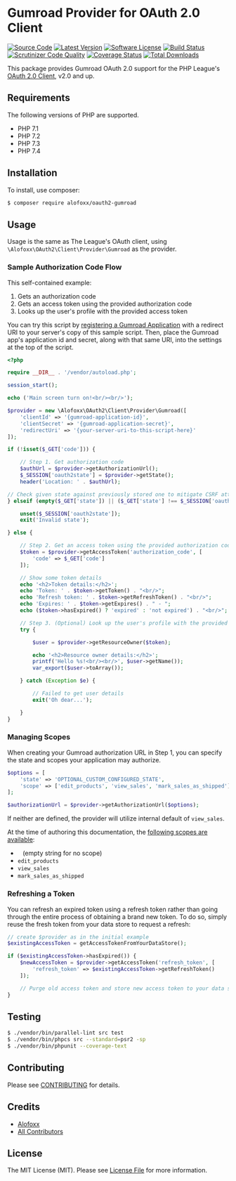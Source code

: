 # Gumroad Provider for OAuth 2.0 Client
[![Source Code](http://img.shields.io/badge/source-alofoxx/oauth2--gumroad-blue.svg?style=flat-square)](https://github.com/alofoxx/oauth2-gumroad)
[![Latest Version](https://img.shields.io/github/release/alofoxx/oauth2-gumroad.svg?style=flat-square)](https://github.com/alofoxx/oauth2-gumroad/releases)
[![Software License](https://img.shields.io/badge/license-MIT-brightgreen.svg?style=flat-square)](LICENSE.md)
[![Build Status](https://img.shields.io/travis/alofoxx/oauth2-gumroad/master.svg?style=flat-square)](https://travis-ci.org/alofoxx/oauth2-gumroad)
[![Scrutinizer Code Quality](https://scrutinizer-ci.com/g/Alofoxx/oauth2-gumroad/badges/quality-score.png?b=master)](https://scrutinizer-ci.com/g/Alofoxx/oauth2-gumroad/?branch=master)
[![Coverage Status](https://coveralls.io/repos/github/Alofoxx/oauth2-gumroad/badge.svg?branch=master)](https://coveralls.io/github/Alofoxx/oauth2-gumroad?branch=master)
[![Total Downloads](https://img.shields.io/packagist/dt/alofoxx/oauth2-gumroad.svg?style=flat-square)](https://packagist.org/packages/alofoxx/oauth2-gumroad)

This package provides Gumroad OAuth 2.0 support for the PHP League's [OAuth 2.0 Client](https://github.com/thephpleague/oauth2-client), v2.0 and up.

## Requirements

The following versions of PHP are supported.

* PHP 7.1
* PHP 7.2
* PHP 7.3
* PHP 7.4

## Installation

To install, use composer:

```bash
$ composer require alofoxx/oauth2-gumroad
```

## Usage

Usage is the same as The League's OAuth client, using `\Alofoxx\OAuth2\Client\Provider\Gumroad` as the provider.

### Sample Authorization Code Flow

This self-contained example:

1. Gets an authorization code
1. Gets an access token using the provided authorization code
1. Looks up the user's profile with the provided access token

You can try this script by [registering a Gumroad Application](https://gumroad.com/settings/advanced#application-form) with a redirect URI to your server's copy of this sample script. Then, place the Gumroad app's application id and secret, along with that same URI, into the settings at the top of the script.

```php
<?php

require __DIR__ . '/vendor/autoload.php';

session_start();

echo ('Main screen turn on!<br/><br/>');

$provider = new \Alofoxx\OAuth2\Client\Provider\Gumroad([
    'clientId' => '{gumroad-application-id}',
    'clientSecret' => '{gumroad-application-secret}',
    'redirectUri' => '{your-server-uri-to-this-script-here}'
]);

if (!isset($_GET['code'])) {

    // Step 1. Get authorization code
    $authUrl = $provider->getAuthorizationUrl();
    $_SESSION['oauth2state'] = $provider->getState();
    header('Location: ' . $authUrl);

// Check given state against previously stored one to mitigate CSRF attack
} elseif (empty($_GET['state']) || ($_GET['state'] !== $_SESSION['oauth2state'])) {

    unset($_SESSION['oauth2state']);
    exit('Invalid state');

} else {

    // Step 2. Get an access token using the provided authorization code
    $token = $provider->getAccessToken('authorization_code', [
        'code' => $_GET['code']
    ]);

    // Show some token details
    echo '<h2>Token details:</h2>';
    echo 'Token: ' . $token->getToken() . "<br/>";
    echo 'Refresh token: ' . $token->getRefreshToken() . "<br/>";
    echo 'Expires: ' . $token->getExpires() . " - ";
    echo ($token->hasExpired() ? 'expired' : 'not expired') . "<br/>";

    // Step 3. (Optional) Look up the user's profile with the provided token
    try {

        $user = $provider->getResourceOwner($token);

        echo '<h2>Resource owner details:</h2>';
        printf('Hello %s!<br/><br/>', $user->getName());
        var_export($user->toArray());

    } catch (Exception $e) {

        // Failed to get user details
        exit('Oh dear...');

    }
}
```

### Managing Scopes

When creating your Gumroad authorization URL in Step 1, you can specify the state and scopes your application may authorize.

```php
$options = [
    'state' => 'OPTIONAL_CUSTOM_CONFIGURED_STATE',
    'scope' => ['edit_products', 'view_sales', 'mark_sales_as_shipped'] // array or string
];

$authorizationUrl = $provider->getAuthorizationUrl($options);
```
If neither are defined, the provider will utilize internal default of `view_sales`.

At the time of authoring this documentation, the [following scopes are available](https://gumroad.com/api#api-scopes):

- ` `  (empty string for no scope)
- `edit_products`
- `view_sales` 
- `mark_sales_as_shipped`

### Refreshing a Token

You can refresh an expired token using a refresh token rather than going through the entire process of obtaining a brand new token. To do so, simply reuse the fresh token from your data store to request a refresh:

```php
// create $provider as in the initial example
$existingAccessToken = getAccessTokenFromYourDataStore();

if ($existingAccessToken->hasExpired()) {
    $newAccessToken = $provider->getAccessToken('refresh_token', [
        'refresh_token' => $existingAccessToken->getRefreshToken()
    ]);

    // Purge old access token and store new access token to your data store.
}
```

## Testing

``` bash
$ ./vendor/bin/parallel-lint src test
$ ./vendor/bin/phpcs src --standard=psr2 -sp
$ ./vendor/bin/phpunit --coverage-text
```

## Contributing

Please see [CONTRIBUTING](https://github.com/alofoxx/oauth2-gumroad/blob/master/CONTRIBUTING.md) for details.

## Credits

- [Alofoxx](https://github.com/alofoxx)
- [All Contributors](https://github.com/alofoxx/oauth2-gumroad/contributors)

## License

The MIT License (MIT). Please see [License File](https://github.com/alofoxx/oauth2-gumroad/blob/master/LICENSE) for more information.
